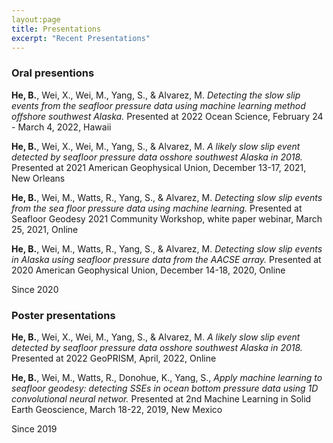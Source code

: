 ```yaml
---
layout:page
title: Presentations
excerpt: "Recent Presentations"
---
```


### Oral presentions 

__He, B.__, Wei, X., Wei, M., Yang, S., & Alvarez, M.  _Detecting the slow slip events from the seafloor pressure data using machine learning method offshore southwest Alaska._  Presented at 2022 Ocean Science, February 24 - March 4, 2022, Hawaii

__He, B.__, Wei, X., Wei, M., Yang, S., & Alvarez, M.  _A likely slow slip event detected by seafloor pressure data osshore southwest Alaska in 2018._   Presented at 2021 American Geophysical Union, December 13-17, 2021, New Orleans

__He, B.__, Wei, M., Watts, R., Yang, S., & Alvarez, M.  _Detecting slow slip events from the sea floor pressure data using machine learning._  Presented at Seafloor Geodesy 2021 Community Workshop, white paper webinar, March 25, 2021, Online

__He, B.__, Wei, M., Watts, R., Yang, S., & Alvarez, M.  _Detecting slow slip events in Alaska using seafloor pressure data from the AACSE array._  Presented at 2020 American Geophysical Union, December 14-18, 2020, Online

Since 2020

### Poster presentations

__He, B.__, Wei, X., Wei, M., Yang, S., & Alvarez, M.  _A likely slow slip event detected by seafloor pressure data osshore southwest Alaska in 2018._  Presented at 2022 GeoPRISM, April, 2022, Online

__He, B.__, Wei, M., Watts, R., Donohue, K., Yang, S.,  _Apply machine learning to seafloor geodesy:
detecting SSEs in ocean bottom pressure data using 1D convolutional neural networ._  Presented at 2nd Machine Learning in Solid Earth Geoscience, March 18-22, 2019, New Mexico

Since 2019
